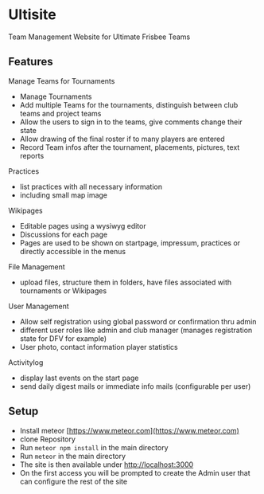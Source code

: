 # Ultisite

Team Management Website for Ultimate Frisbee Teams

## Features

Manage Teams for Tournaments
- Manage Tournaments
- Add multiple Teams for the tournaments, distinguish between club teams and project teams
- Allow the users to sign in to the teams, give comments change their state
- Allow drawing of the final roster if to many players are entered
- Record Team infos after the tournament, placements, pictures, text reports

Practices
- list practices with all necessary information
- including small map image

Wikipages
- Editable pages using a wysiwyg editor
- Discussions for each page
- Pages are used to be shown on startpage, impressum, practices or directly accessible in the menus

File Management
- upload files, structure them in folders, have files associated with tournaments or Wikipages

User Management
- Allow self registration using global password or confirmation thru admin
- different user roles like admin and club manager (manages registration state for DFV for example)
- User photo, contact information player statistics

Activitylog
- display last events on the start page
- send daily digest mails or immediate info mails (configurable per user)

## Setup

- Install meteor [https://www.meteor.com](https://www.meteor.com)
- clone Repository 
- Run `meteor npm install` in the main directory
- Run `meteor` in the main directory
- The site is then available under [http://localhost:3000](http://localhost:3000)
- On the first access you will be prompted to create the Admin user that can configure the rest of the site

